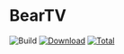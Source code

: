 # BearTV

![Build](https://shields.io/github/workflow/status/xczxcx2255/BearTV/Test%20Build?event=push&logo=github&label=Build)
[![Download](https://img.shields.io/github/v/release/xczxcx2255/BearTV?color=orange&logoColor=orange&label=Download&logo=DocuSign)](https://github.com/xczxcx2255/BearTV/releases) 
[![Total](https://shields.io/github/downloads/xczxcx2255/BearTV/total?logo=Bookmeter&label=Counts&logoColor=yellow&color=yellow)](https://github.com/xczxcx2255/BearTV/releases)

